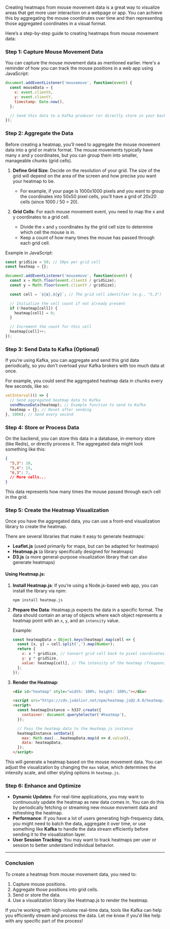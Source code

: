 Creating heatmaps from mouse movement data is a great way to visualize areas that get more user interaction on a webpage or app. You can achieve this by aggregating the mouse coordinates over time and then representing those aggregated coordinates in a visual format.

Here’s a step-by-step guide to creating heatmaps from mouse movement data:

### Step 1: Capture Mouse Movement Data
You can capture the mouse movement data as mentioned earlier. Here's a reminder of how you can track the mouse positions in a web app using JavaScript:

```javascript
document.addEventListener('mousemove', function(event) {
  const mouseData = {
    x: event.clientX,
    y: event.clientY,
    timestamp: Date.now(),
  };

  // Send this data to a Kafka producer (or directly store in your backend).
});
```

### Step 2: Aggregate the Data
Before creating a heatmap, you’ll need to aggregate the mouse movement data into a grid or matrix format. The mouse movements typically have many x and y coordinates, but you can group them into smaller, manageable chunks (grid cells).

1. **Define Grid Size**: Decide on the resolution of your grid. The size of the grid will depend on the area of the screen and how precise you want your heatmap to be.
    - For example, if your page is 1000x1000 pixels and you want to group the coordinates into 50x50 pixel cells, you’ll have a grid of 20x20 cells (since 1000 / 50 = 20).

2. **Grid Cells**: For each mouse movement event, you need to map the x and y coordinates to a grid cell.
    - Divide the `x` and `y` coordinates by the grid cell size to determine which cell the mouse is in.
    - Keep a count of how many times the mouse has passed through each grid cell.

Example in JavaScript:
```javascript
const gridSize = 50; // 50px per grid cell
const heatmap = {};

document.addEventListener('mousemove', function(event) {
  const x = Math.floor(event.clientX / gridSize);
  const y = Math.floor(event.clientY / gridSize);

  const cell = `${x},${y}`; // The grid cell identifier (e.g., "5,3")

  // Initialize the cell count if not already present
  if (!heatmap[cell]) {
    heatmap[cell] = 0;
  }

  // Increment the count for this cell
  heatmap[cell]++;
});
```

### Step 3: Send Data to Kafka (Optional)
If you’re using Kafka, you can aggregate and send this grid data periodically, so you don’t overload your Kafka brokers with too much data at once.

For example, you could send the aggregated heatmap data in chunks every few seconds, like so:
```javascript
setInterval(() => {
  // Send aggregated heatmap data to Kafka
  sendMouseData(heatmap); // Example function to send to Kafka
  heatmap = {}; // Reset after sending
}, 1000); // Send every second
```

### Step 4: Store or Process Data
On the backend, you can store this data in a database, in-memory store (like Redis), or directly process it. The aggregated data might look something like this:
```json
{
  "5,3": 10,
  "5,4": 15,
  "6,3": 7,
  // More cells...
}
```
This data represents how many times the mouse passed through each cell in the grid.

### Step 5: Create the Heatmap Visualization
Once you have the aggregated data, you can use a front-end visualization library to create the heatmap.

There are several libraries that make it easy to generate heatmaps:
- **Leaflet.js** (used primarily for maps, but can be adapted for heatmaps)
- **Heatmap.js** (a library specifically designed for heatmaps)
- **D3.js** (a more general-purpose visualization library that can also generate heatmaps)

#### Using **Heatmap.js**:
1. **Install Heatmap.js**:
   If you’re using a Node.js-based web app, you can install the library via npm:
   ```bash
   npm install heatmap.js
   ```

2. **Prepare the Data**: Heatmap.js expects the data in a specific format. The data should contain an array of objects where each object represents a heatmap point with an `x`, `y`, and an `intensity` value.

   Example:
   ```javascript
   const heatmapData = Object.keys(heatmap).map(cell => {
     const [x, y] = cell.split(',').map(Number);
     return {
       x: x * gridSize, // Convert grid cell back to pixel coordinates
       y: y * gridSize,
       value: heatmap[cell], // The intensity of the heatmap (frequency of mouse movement in this cell)
     };
   });
   ```

3. **Render the Heatmap**:
   ```html
   <div id="heatmap" style="width: 100%; height: 100%;"></div>

   <script src="https://cdn.jsdelivr.net/npm/heatmap.js@2.0.0/heatmap.min.js"></script>
   <script>
     const heatmapInstance = h337.create({
       container: document.querySelector('#heatmap'),
     });

     // Pass the heatmap data to the Heatmap.js instance
     heatmapInstance.setData({
       max: Math.max(...heatmapData.map(d => d.value)),
       data: heatmapData,
     });
   </script>
   ```

This will generate a heatmap based on the mouse movement data. You can adjust the visualization by changing the `max` value, which determines the intensity scale, and other styling options in `heatmap.js`.

### Step 6: Enhance and Optimize
- **Dynamic Updates**: For real-time applications, you may want to continuously update the heatmap as new data comes in. You can do this by periodically fetching or streaming new mouse movement data and refreshing the heatmap.
- **Performance**: If you have a lot of users generating high-frequency data, you might need to batch the data, aggregate it over time, or use something like **Kafka** to handle the data stream efficiently before sending it to the visualization layer.
- **User Session Tracking**: You may want to track heatmaps per user or session to better understand individual behavior.

---

### Conclusion
To create a heatmap from mouse movement data, you need to:
1. Capture mouse positions.
2. Aggregate those positions into grid cells.
3. Send or store the data.
4. Use a visualization library like Heatmap.js to render the heatmap.

If you’re working with high-volume real-time data, tools like Kafka can help you efficiently stream and process the data. Let me know if you'd like help with any specific part of the process!